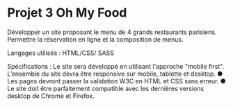 # Projet 3 Oh My Food

Développer un site proposant le menu de 4 grands restaurants parisiens.
Permettre la réservation en ligne et la composition de menus.

Langages utilisés :
HTML/CSS/ SASS

Spécifications :
Le site sera développé en utilisant l'approche "mobile first".
L’ensemble du site devra être responsive sur mobile, tablette et desktop.
● Les pages devront passer la validation W3C en HTML et CSS sans erreur.
● Le site doit être parfaitement compatible avec les dernières versions desktop de Chrome et Firefox.

